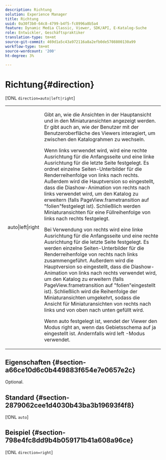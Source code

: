 ```yaml
---
description: Richtung
solution: Experience Manager
title: Richtung
uuid: 0a30f3b0-64c8-4799-b4f5-fc8996a8b5a4
feature: Dynamic Media Classic, Viewer, SDK/API, E-Katalog-Suche
role: Entwickler, Geschäftspraktiker
translation-type: tm+mt
source-git-commit: 469d1a5c43a972116a8a2efb0de5708800130a99
workflow-type: tm+mt
source-wordcount: '200'
ht-degree: 3%

---
```



# Richtung{#direction}

[!DNL `direction=auto|left|right`]

<table id="table_1D425B7685D448459CD3FE8D683C813C"> 
 <tbody> 
  <tr> 
   <td colname="col1"> <p> <span class="codeph"> auto|left|right  </span> </p> </td> 
   <td colname="col2"> <p>Gibt an, wie die Ansichten in der Hauptansicht und in den Miniaturansichten angezeigt werden. Er gibt auch an, wie der Benutzer mit der Benutzeroberfläche des Viewers interagiert, um zwischen den Katalograhmen zu wechseln. </p> <p>Wenn <span class="codeph"> links </span> verwendet wird, wird eine rechte Ausrichtung für die Anfangsseite und eine linke Ausrichtung für die letzte Seite festgelegt. Es ordnet einzelne Seiten-Unterbilder für die Renderreihenfolge von links nach rechts. Außerdem wird die Hauptversion so eingestellt, dass die Diashow-Animation von rechts nach links verwendet wird, um den Katalog zu erweitern (falls <span class="codeph"> PageView.frametransition </span> auf "folien"festgelegt ist). Schließlich werden Miniaturansichten für eine Füllreihenfolge von links nach rechts festgelegt. </p> <p>Bei Verwendung von <span class="codeph"> rechts </span> wird eine linke Ausrichtung für die Anfangsseite und eine rechte Ausrichtung für die letzte Seite festgelegt. Es werden einzelne Seiten-Unterbilder für die Renderreihenfolge von rechts nach links zusammengeführt. Außerdem wird die Hauptversion so eingestellt, dass die Diashow-Animation von links nach rechts verwendet wird, um den Katalog zu erweitern (falls <span class="codeph"> PageView.frametransition </span> auf "folien"eingestellt ist). Schließlich wird die Reihenfolge der Miniaturansichten umgekehrt, sodass die Ansicht für Miniaturansichten von rechts nach links und von oben nach unten gefüllt wird. </p> <p>Wenn <span class="codeph"> auto </span> festgelegt ist, wendet der Viewer den Modus <span class="codeph"> right </span> an, wenn das Gebietsschema auf <span class="codeph"> ja eingestellt ist. </span>Andernfalls wird <span class="codeph"> left </span>-Modus verwendet. </p> </td> 
  </tr> 
 </tbody> 
</table>

## Eigenschaften {#section-a66ce10d6c0b449883f654e7e0657e2c}

Optional.

## Standard {#section-2879062cee1d4030b43ba3b19693f4f8}

[!DNL `auto`]

## Beispiel {#section-798e4fc8dd9b4b059171b41a608a96ce}

[!DNL `direction=right`]
